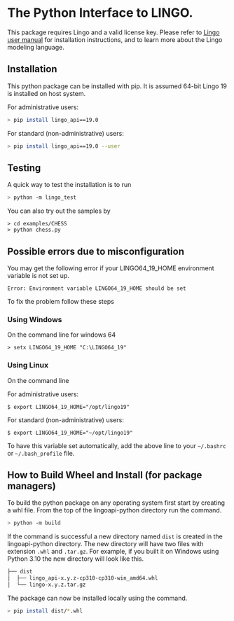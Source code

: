 # The Python Interface to LINGO.

This package requires Lingo and a valid license key. Please refer to [Lingo user manual](https://lindo.com/downloads/PDF/LINGO.pdf) for installation instructions, and to learn more about the Lingo modeling language.

## Installation

This python package can be installed with pip. It is assumed 64-bit Lingo 19 is installed on host system.

For administrative users: 

```bash
> pip install lingo_api==19.0
```

For standard (non-administrative) users:

```bash
> pip install lingo_api==19.0 --user
```

## Testing

A quick way to test the installation is to run
```bash
> python -m lingo_test
```

You can also try out the samples by 
```
> cd examples/CHESS
> python chess.py
```

## Possible errors due to misconfiguration

You may get the following error if your LINGO64_19_HOME environment variable is not set up.  

```
Error: Environment variable LINGO64_19_HOME should be set
```

To fix the problem follow these steps

### Using Windows
On the command line for windows 64
```dos
> setx LINGO64_19_HOME "C:\LINGO64_19" 
```
### Using Linux
On the command line

For administrative users:
```     
$ export LINGO64_19_HOME="/opt/lingo19"	
```    
For standard (non-administrative) users:
```    
$ export LINGO64_19_HOME="~/opt/lingo19"	
```   
To have this variable set automatically, add the above line to your `~/.bashrc` or `~/.bash_profile` file.


## How to Build Wheel and Install (for package managers)

To build the python package on any operating system first start by creating a whl file. From the top of the lingoapi-python directory run the command.

```bash
> python -m build
```

If the command is successful a new directory named `dist` is created in the lingoapi-python directory. The new directory will have two files with extension `.whl` and `.tar.gz`. For example, if you built it on Windows using Python 3.10 the new directory will look like this.

```bash
├── dist
│  ├── lingo_api-x.y.z-cp310-cp310-win_amd64.whl
│  └── lingo-x.y.z.tar.gz
```

The package can now be installed locally using the command.
```bash
> pip install dist/*.whl
```
